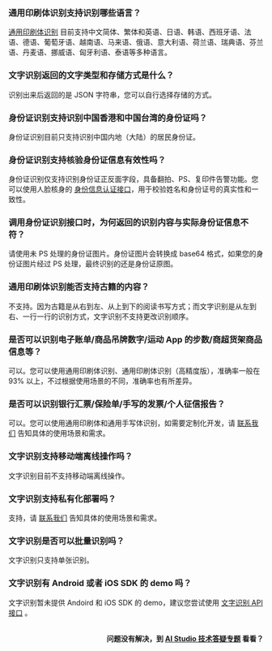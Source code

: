 ### 通用印刷体识别支持识别哪些语言？
[通用印刷体识别](https://cloud.tencent.com/document/product/866/33526) 目前支持中文简体、繁体和英语、日语、韩语、西班牙语、法语、德语、葡萄牙语、越南语、马来语、俄语、意大利语、荷兰语、瑞典语、芬兰语、丹麦语、挪威语、匈牙利语、泰语等多种语言。

### 文字识别返回的文字类型和存储方式是什么？
识别出来后返回的是 JSON 字符串，您可以自行选择存储的方式。

### 身份证识别支持识别中国香港和中国台湾的身份证吗？
身份证识别目前只支持识别中国内地（大陆）的居民身份证。

### 身份证识别支持核验身份证信息有效性吗？
身份证识别仅支持识别身份证正反面字段，具备翻拍、PS、复印件告警功能。您可以使用人脸核身的 [身份信息认证接口](https://cloud.tencent.com/document/api/1007/33188)，用于校验姓名和身份证号的真实性和一致性。

### 调用身份证识别接口时，为何返回的识别内容与实际身份证信息不符？
请使用未 PS 处理的身份证图片。身份证图片会转换成 base64 格式，如果您的身份证图片经过 PS 处理，最终识别的还是身份证原图。

### 通用印刷体识别能否支持古籍的内容？
不支持。因为古籍是从右到左、从上到下的阅读书写方式；而文字识别是从左到右、一行一行的识别方式，文字识别不支持更改识别顺序。


### 是否可以识别电子账单/商品吊牌数字/运动 App 的步数/商超货架商品信息等？
可以。您可以使用通用印刷体识别、通用印刷体识别（高精度版），准确率一般在93% 以上，不过根据使用场景的不同，准确率也有所差异。

### 是否可以识别银行汇票/保险单/手写的发票/个人征信报告？ 
可以。您可以使用通用印刷体和通用手写体识别，如需要定制化开发，请 [联系我们](https://cloud.tencent.com/about/connect) 告知具体的使用场景和需求。

### 文字识别支持移动端离线操作吗？
文字识别目前不支持移动端离线操作。

### 文字识别支持私有化部署吗？ 
支持，请 [联系我们](https://cloud.tencent.com/about/connect) 告知具体的使用场景和需求。

### 文字识别是否可以批量识别吗？
文字识别只支持单张识别。

### 文字识别有 Android 或者 iOS SDK 的 demo 吗？
文字识别暂未提供 Andoird 和 iOS SDK 的 demo，建议您尝试使用 [文字识别 API 接口](https://cloud.tencent.com/document/product/866/33515) 。
<br>
<br>
<p align="right"><strong>问题没有解决，到 <a href="https://aistudio.cloud.tencent.com/faq"> AI Studio 技术答疑专题</a> 看看？</strong></p>



